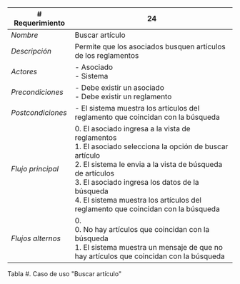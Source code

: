 |# Requerimiento|24 |
|-|-|
| *Nombre*|Buscar artículo
| *Descripción*| Permite que los asociados busquen artículos de los reglamentos |
|*Actores*| - Asociado<br> - Sistema
|*Precondiciones*| - Debe existir un asociado<br> - Debe existir un reglamento
|*Postcondiciones*| - El sistema muestra los artículos del reglamento que coincidan con la búsqueda
|*Flujo principal*|0.  El asociado ingresa a la vista de reglamentos<br>1.  El asociado selecciona la opción de buscar artículo<br>2.  El sistema le envia a la vista de búsqueda de artículos<br>3.  El asociado ingresa los datos de la búsqueda<br>4.  El sistema muestra los artículos del reglamento que coincidan con la búsqueda
|*Flujos alternos*|0. <br> 0. No hay artículos que coincidan con la búsqueda<br>1. El sistema muestra un mensaje de que no hay artículos que coincidan con la búsqueda

Tabla #. Caso de uso "Buscar artículo"
